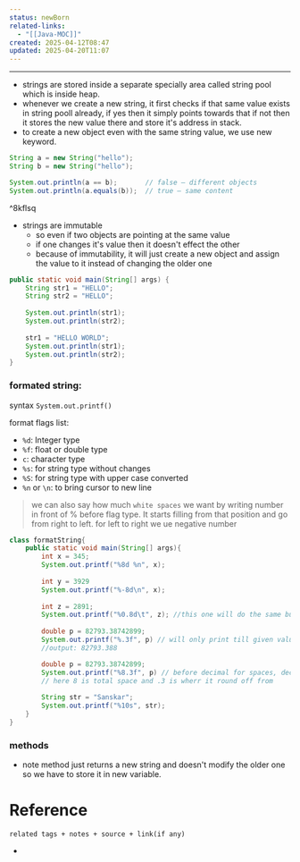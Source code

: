 ```yaml
---
status: newBorn
related-links:
  - "[[Java-MOC]]"
created: 2025-04-12T08:47
updated: 2025-04-20T11:07
---
```

---


- strings are stored inside a separate specially area called string pool which is inside heap.
- whenever we create a new string, it first checks if that same value exists in string pooll already, if yes then it simply points towards that if not then it stores the new value there and store it's address in stack.
- to create a new object even with the same string value, we use new keyword.

```java
String a = new String("hello");
String b = new String("hello");

System.out.println(a == b);       // false – different objects
System.out.println(a.equals(b));  // true – same content
```

^8kflsq

- strings are immutable
	- so even if two objects are pointing at the same value
	- if one changes it's value then it doesn't effect the other
	- because of immutability, it will just create a new object and assign the value to it instead of changing the older one
```java
public static void main(String[] args) {  
    String str1 = "HELLO";  
    String str2 = "HELLO";  
  
    System.out.println(str1);  
    System.out.println(str2);  
  
    str1 = "HELLO WORLD";  
    System.out.println(str1);  
    System.out.println(str2);  
}
```


### formated string:

syntax `System.out.printf()`

format flags list:

- `%d`: Integer type
- `%f`: float or double type
- `c`: character type
- `%s`: for string type without changes
- `%S`: for string type with upper case converted
- `%n` or `\n`: to bring cursor to new line


> we can also say how much `white spaces` we want by writing number in front of % before flag type. It starts filling from that position and go from right to left. for left to right we ue negative number


```java
class formatString{
	public static void main(String[] args){
		int x = 345;
		System.out.printf("%8d %n", x);
		
		int y = 3929
		System.out.printf("%-8d\n", x);
		
		int z = 2891;
		System.out.printf("%0.8d\t", z); //this one will do the same but instead of whitespace it will give us 0
		
		double p = 82793.38742899;
		System.out.printf("%.3f", p) // will only print till given value after roundoff
		//output: 82793.388 

		double p = 82793.38742899;
		System.out.printf("%8.3f", p) // before decimal for spaces, decimal is also included
		// here 8 is total space and .3 is wherr it round off from
		
		String str = "Sanskar";
		System.out.printf("%10s", str);
	}
}
```


### methods

- note method just returns a new string and doesn't modify the older one so we have to store it in new variable. 




# Reference
`related tags + notes + source + link(if any)`
 
- 